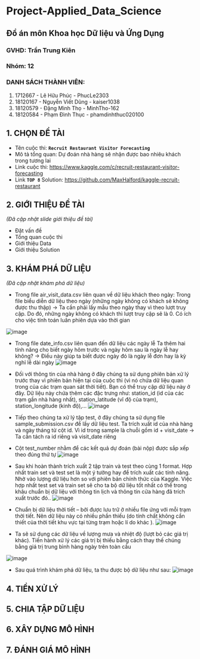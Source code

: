 # Project-Applied_Data_Science
## Đồ án môn Khoa học Dữ liệu và Ứng Dụng
### GVHD: Trần Trung Kiên
### Nhóm: 12
### DANH SÁCH THÀNH VIÊN:
  1. 1712667 - Lê Hữu Phúc - PhucLe2303
  2. 18120167 - Nguyễn Viết Dũng - kaiser1038
  3. 18120579 - Đặng Minh Thọ - MinhTho-162
  4. 18120584 - Phạm Đình Thục - phamdinhthuc020100
## 1. CHỌN ĐỀ TÀI
- Tên cuộc thi: **`Recruit Restaurant Visitor Forecasting`**
- Mô tả tổng quan: Dự đoán nhà hàng sẽ nhận được bao nhiêu khách trong tương lai
- Link cuộc thi: https://www.kaggle.com/c/recruit-restaurant-visitor-forecasting
- Link **`TOP 8`** Solution: https://github.com/MaxHalford/kaggle-recruit-restaurant

## 2. GIỚI THIỆU ĐỀ TÀI
  *(Đã cập nhật slide giới thiệu đề tài)*
- Đặt vấn đề
- Tổng quan cuộc thi
- Giới thiệu Data
- Giới thiệu Solution 

## 3. KHÁM PHÁ DỮ LIỆU
*(Đã cập nhật khám phá dữ liệu)*

- Trong file air_visit_data.csv liên quan về dữ liệu khách theo ngày:
Trong file biểu diễn dữ liệu theo ngày (những ngày không có khách sẽ không được thu thập)
-> Ta cần phải lấy mẫu theo ngày thay vì theo lượt truy cập. Do đó, những ngày không có khách thì lượt truy cập sẽ là 0. Có ích cho việc tính toán luân phiên dựa vào thời gian

![image](https://user-images.githubusercontent.com/76215500/142220439-675dfab0-00d2-4353-96a5-12d737bc183f.png)

- Trong file date_info.csv liên quan đến dữ liệu các ngày lễ
Ta thêm hai tính năng cho biết ngày hôm trước và ngày hôm sau là ngày lễ hay không?
-> Điều này giúp ta biết được ngày đó là ngày lễ đơn hay là kỳ nghỉ lễ dài ngày
![image](https://user-images.githubusercontent.com/76215500/142220501-b5a79b33-66be-4161-83f9-e810855d3897.png)

- Đối với thông tin của nhà hàng ở đây chúng ta sử dụng phiên bản xử lý trước thay vì phiên bản hiện tại của cuộc thi (vì nó chứa dữ liệu quan trong của các trạm quan sát thời tiết). Bạn có thể truy cập dữ liệu này ở đây.
Dữ liệu này chứa thêm các đặc trưng như: station_id (id của các trạm gần nhà hàng nhất), station_latitude (vĩ độ của trạm), station_longitude (kinh độ),…
![image](https://user-images.githubusercontent.com/76215500/142220522-c1ff990d-7576-4091-a9b6-b74341aad200.png)

- Tiếp theo chúng ta xử lý tập test, ở đây chúng ta sử dụng file sample_submission.csv để lấy dữ liệu test. Ta trích xuất id của nhà hàng và ngày tháng từ cột id. Vì id trong sample là chuỗi gồm id + visit_date
-> Ta cần tách ra id riêng và visit_date riêng
-   Cột test_number nhằm để các kết quả dự đoán (bài nộp) được sắp xếp theo đúng thứ tự
![image](https://user-images.githubusercontent.com/76215500/142220544-c3f7beea-558b-4e30-83e7-d871c81f91ce.png)

- Sau khi hoàn thành trích xuất 2 tập train và test theo cùng 1 format. Hợp nhất train set và test set là một ý tưởng hay để trích xuất các tính năng.
Nhờ vào lượng dữ liệu hơn so với phiên bản chính thức của Kaggle. Việc hợp nhất test set và train set sẽ cho ta bộ dữ liệu tốt nhất có thể trong khâu chuẩn bị dữ liệu với thông tin lịch và thông tin cửa hàng đã trích xuất trước đó..
![image](https://user-images.githubusercontent.com/76215500/142220560-e7e548ad-2c39-455c-8fff-8ea7adc9c229.png)

- Chuẩn bị dữ liệu thời tiết – bởi được lưu trữ ở nhiều file ứng với mỗi trạm thời tiết. Nên dữ liệu này  có nhiều phần thiếu (do tính chất không cần thiết  của thời tiết khu vực tại từng trạm hoặc lí do khác ).
![image](https://user-images.githubusercontent.com/76215500/142220607-fa79503f-fb53-4d77-970b-f87cf17c6724.png)

- Ta sẽ sử dụng các dữ liệu về lượng mưa và nhiệt độ (lượt bỏ các giá trị khác).
Tiến hành xử lý các giá trị bị thiếu bằng cách thay thế chúng bằng giá trị trung bình hàng ngày trên toàn cầu

![image](https://user-images.githubusercontent.com/76215500/142220641-fd0291b0-7590-4a95-9412-a327d493486b.png)

- Sau quá trình khám phá dữ liệu, ta thu được bộ dữ liệu như sau:
![image](https://user-images.githubusercontent.com/76215500/142220663-40b385ea-e981-465f-a7a9-be159b420fe3.png)

## 4. TIỀN XỬ LÝ

## 5. CHIA TẬP DỮ LIỆU

## 6. XÂY DỰNG MÔ HÌNH

## 7. ĐÁNH GIÁ MÔ HÌNH

